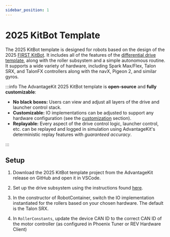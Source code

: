 ```yaml
---
sidebar_position: 1
---
```


# 2025 KitBot Template

The 2025 KitBot template is designed for robots based on the design of the 2025 [FIRST KitBot](https://www.firstinspires.org/resource-library/frc/kitbot). It includes all of the features of the [differential drive template](./diff-drive-template.md), along with the roller subsystem and a simple autonomous routine. It supports a wide variety of hardware, including Spark Max/Flex, Talon SRX, and TalonFX controllers along with the navX, Pigeon 2, and similar gyros.

:::info
The AdvantageKit 2025 KitBot template is **open-source** and **fully customizable**:

- **No black boxes:** Users can view and adjust all layers of the drive and launcher control stack.
- **Customizable:** IO implementations can be adjusted to support any hardware configuration (see the [customization](./diff-drive-template.md#customization) section).
- **Replayable:** Every aspect of the drive control logic, launcher control, etc. can be replayed and logged in simulation using AdvantageKit's deterministic replay features with _guaranteed accuracy_.

:::

## Setup

1. Download the 2025 KitBot template project from the AdvantageKit release on GitHub and open it in VSCode.

2. Set up the drive subsystem using the instructions found [here](./diff-drive-template.md#setup).

3. In the constructor of RobotContainer, switch the IO implementation instantiated for the rollers based on your chosen hardware. The default is the Talon SRX.

4. In `RollerConstants`, update the device CAN ID to the correct CAN ID of the motor controller (as configured in Phoenix Tuner or REV Hardware Client)

